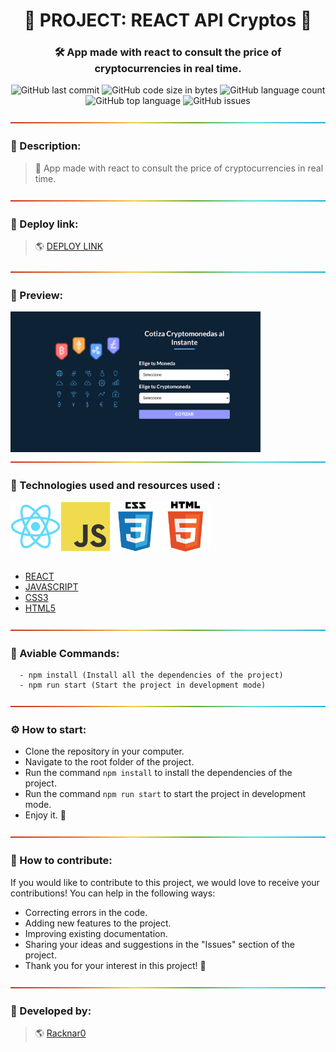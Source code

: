 
<h1 align="center">🌟 PROJECT: REACT API Cryptos 
🎨</h1>


<h3 align="center">🛠️ App made with react to consult the price of cryptocurrencies in real time. 
</h3>




<div align="center">
  
![GitHub last commit](https://img.shields.io/github/last-commit/Racknar0/React-API_Cryptos)
![GitHub code size in bytes](https://img.shields.io/github/languages/code-size/Racknar0/React-API_Cryptos)
![GitHub language count](https://img.shields.io/github/languages/count/Racknar0/React-API_Cryptos)
![GitHub top language](https://img.shields.io/github/languages/top/Racknar0/React-API_Cryptos)
![GitHub issues](https://img.shields.io/github/issues/Racknar0/React-API_Cryptos)

</div>

<img src="https://raw.githubusercontent.com/Racknar0/logos/master/coleccion-logos/rainbow.png" alt="css3" width="100%" height="6" />



<h3>📄 Description:</h3>

> 📝  App made with react to consult the price of cryptocurrencies in real time.

<img src="https://raw.githubusercontent.com/Racknar0/logos/master/coleccion-logos/rainbow.png" alt="css3" width="100%" height="6" />


<h3>🚀 Deploy link: </h3>

> 🌎 [DEPLOY LINK](https://react-api-cryptos.netlify.app/ 'DEPLOY LINK')

<img src="https://raw.githubusercontent.com/Racknar0/logos/master/coleccion-logos/rainbow.png" alt="css3" width="100%" height="6" />

<h3>📄 Preview: </h3>

<img src="./preview.gif" alt="Texto alternativo" width="400px">

<img src="https://raw.githubusercontent.com/Racknar0/logos/master/coleccion-logos/rainbow.png" alt="css3" width="100%" height="6" />

<h3>📄 Technologies used and resources used :</h3>

<div style="display: flex; justify-content: start; align-items: center;">
      <img src="https://raw.githubusercontent.com/Racknar0/logos/d31c498e1d8a1b255864198af6cb72bfd256670a/coleccion-logos/react/react-original.svg" alt="REACT" width="80" height="80" /> 
      <img src="https://raw.githubusercontent.com/Racknar0/logos/d31c498e1d8a1b255864198af6cb72bfd256670a/coleccion-logos/javascript/javascript-original.svg" alt="css3" width="80" height="80" />
      <img src="https://raw.githubusercontent.com/devicons/devicon/master/icons/css3/css3-original-wordmark.svg" alt="css3" width="80" height="80" /> 
      <img src="https://github.com/Racknar0/logos/blob/master/coleccion-logos/html5.png?raw=true" alt="css3" width="80" height="80" />
</div>

<br>

-   [REACT](https://es.reactjs.org/ 'REACT')
-   [JAVASCRIPT](https://developer.mozilla.org/es/docs/Web/JavaScript 'JAVASCRIPT')
-   [CSS3](https://developer.mozilla.org/es/docs/Web/CSS 'CSS3')
-   [HTML5](https://developer.mozilla.org/es/docs/Web/HTML 'HTML5')

<img src="https://raw.githubusercontent.com/Racknar0/logos/master/coleccion-logos/rainbow.png" alt="css3" width="100%" height="6" />

<h3>🤖 Aviable Commands: </h3>

      - npm install (Install all the dependencies of the project)
      - npm run start (Start the project in development mode)


<img src="https://raw.githubusercontent.com/Racknar0/logos/master/coleccion-logos/rainbow.png" alt="css3" width="100%" height="6" />

<h3>⚙️ How to start: </h3>

-   Clone the repository in your computer.
-   Navigate to the root folder of the project.
-   Run the command `npm install` to install the dependencies of the project.
-   Run the command `npm run start` to start the project in development mode.
-   Enjoy it. 🎉

<img src="https://raw.githubusercontent.com/Racknar0/logos/master/coleccion-logos/rainbow.png" alt="css3" width="100%" height="6" />

<h3>🤝 How to contribute: </h3>

If you would like to contribute to this project, we would love to receive your contributions! You can help in the following ways:

-   Correcting errors in the code.
-   Adding new features to the project.
-   Improving existing documentation.
-   Sharing your ideas and suggestions in the "Issues" section of the project.
-   Thank you for your interest in this project! 🎉

<img src="https://raw.githubusercontent.com/Racknar0/logos/master/coleccion-logos/rainbow.png" alt="css3" width="100%" height="6" />

<h3>🤝 Developed by: </h3>

> 🌎 [Racknar0](https://github.com/Racknar0 'Deployment Link')

